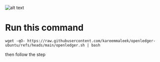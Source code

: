 ![alt text](https://testnet.openledger.xyz/logo.png)

# Run this command

```
wget -qO- https://raw.githubusercontent.com/kareemmaleek/openledger-ubuntu/refs/heads/main/openledger.sh | bash
```

then follow the step
